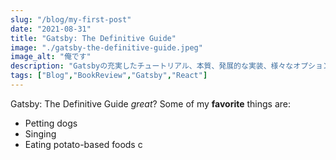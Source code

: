```yaml
---
slug: "/blog/my-first-post"
date: "2021-08-31"
title: "Gatsby: The Definitive Guide"
image: "./gatsby-the-definitive-guide.jpeg"
image_alt: "俺です"
description: "Gatsbyの充実したチュートリアル、本質、発展的な実装、様々なオプションの網羅的紹介。入門から実戦までの決定版" 
tags: ["Blog","BookReview","Gatsby","React"]
---
```


Gatsby: The Definitive Guide *great*?
Some of my **favorite** things are:
* Petting dogs
* Singing
* Eating potato-based foods c